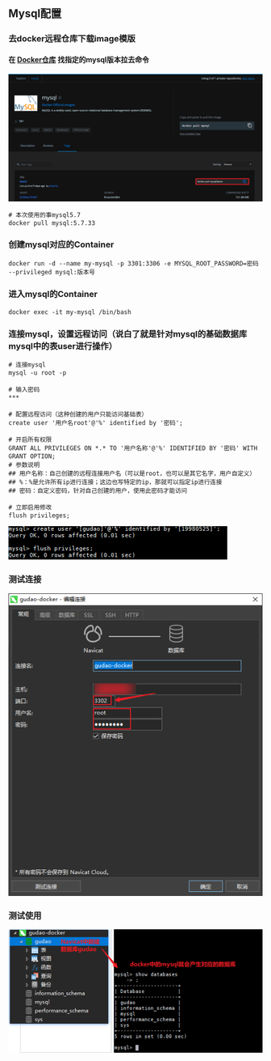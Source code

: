 ## Mysql配置

### 去docker远程仓库下载image模版
#### 在 [Docker仓库](https://hub.docker.com/_/mysql?tab=tags&page=1&ordering=last_updated) 找指定的mysql版本拉去命令
![docker仓库中找到mysql的pull命令](../resource/docker/docker-docker仓库中找到mysql的pull命令.png)
```shell
# 本次使用的事mysql5.7
docker pull mysql:5.7.33
```

### 创建mysql对应的Container
```shell
docker run -d --name my-mysql -p 3301:3306 -e MYSQL_ROOT_PASSWORD=密码 --privileged mysql:版本号
```

### 进入mysql的Container
```shell
docker exec -it my-mysql /bin/bash
```

### 连接mysql，设置远程访问（说白了就是针对mysql的基础数据库mysql中的表user进行操作）
```shell
# 连接mysql
mysql -u root -p

# 输入密码
***

# 配置远程访问（这种创建的用户只能访问基础表）
create user '用户名root'@'%' identified by '密码';

# 开启所有权限
GRANT ALL PRIVILEGES ON *.* TO '用户名称'@'%' IDENTIFIED BY '密码' WITH GRANT OPTION;
# 参数说明
## 用户名称：自己创建的远程连接用户名（可以是root，也可以是其它名字，用户自定义）
## %：%是允许所有ip进行连接；这边也写特定的ip，那就可以指定ip进行连接
## 密码：自定义密码，针对自己创建的用户，使用此密码才能访问

# 立即启用修改
flush privileges;
```
![mysql授权远程](../resource/docker/docker-mysql授权远程.png)

### 测试连接
![mysql远程连接](../resource/docker/docker-mysql远程连接.png)

### 测试使用
![mysql远程交互测试](../resource/docker/docker-mysql远程交互测试.png)
